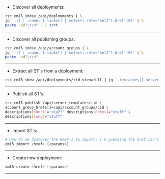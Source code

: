 * Discover all deployments:
```bash
rsc cm15 index /api/deployments | \
jq '.[] | .name, [.links[] | select(.rel=="self").href][0]' | \
paste -sd"\t\n" - | sort
```
---

* Discover all publishing groups:

```bash
rsc cm15 index /api/account_groups | \
jq '.[] | .name, [.links[] | select(.rel=="self").href][0]' | \
paste -sd"\t\n" -
```
---

* Extract all ST's from a deployment:

```bash
rsc cm16 show /api/deployments/:id view=full | jq '.instances[].server_template.href' | sort | uniq
```
---

* Publish all ST's:

```bash
rsc cm15 publish /api/server_templates/:id \
account_group_hrefs[]=/api/account_groups/:id \
descriptions[short]="stuff" descriptions[notes]="stuff" \
descriptions[long]="stuff"
```
---

* Import ST's:
```bash
# How do we discover the HREF's to import? I'm guessing the href isn't consistent between accounts
cm15 import <href> [<params>]
```
---

* Create new deployment:

```bash
cm15 create <href> [<params>]
```
---
